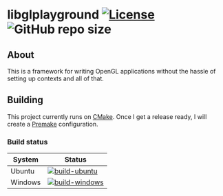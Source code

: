 # libglplayground [![License](https://img.shields.io/github/license/yodasoda1219/libglplayground)](https://github.com/yodasoda1219/libglplayground/blob/main/LICENSE) ![GitHub repo size](https://img.shields.io/github/repo-size/yodasoda1219/libglplayground)

## About

This is a framework for writing OpenGL applications without the hassle of setting up contexts and all of that.

## Building

This project currently runs on [CMake](https://cmake.org). Once I get a release ready, I will create a [Premake](https://premake.github.io) configuration.

### Build status

| System  | Status |
| ---     | ---    |
| Ubuntu  | [![build-ubuntu](https://github.com/yodasoda1219/libglplayground/actions/workflows/build-ubuntu.yml/badge.svg)](https://github.com/yodasoda1219/libglplayground/actions/workflows/build-ubuntu.yml)    |
| Windows | [![build-windows](https://github.com/yodasoda1219/libglplayground/actions/workflows/build-windows.yml/badge.svg)](https://github.com/yodasoda1219/libglplayground/actions/workflows/build-windows.yml) |